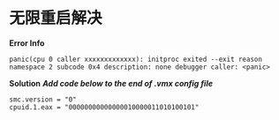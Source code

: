 # 无限重启解决

**Error Info**
```
panic(cpu 0 caller xxxxxxxxxxxxx): initproc exited --exit reason namespace 2 subcode 0x4 description: none debugger caller: <panic>
```
**Solution**
***Add code below to the end of .vmx config file***
```
smc.version = "0"
cpuid.1.eax = "00000000000000010000011010100101"
```
